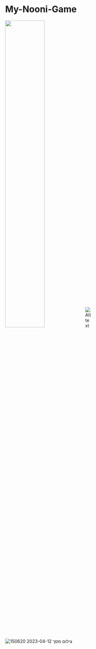 # My-Nooni-Game
<img src="https://user-images.githubusercontent.com/118209251/231450808-73613023-c110-40f2-a143-007eac707e45.png" width="50%" height="50%">
<img
  src="https://user-images.githubusercontent.com/118209251/231450808-73613023-c110-40f2-a143-007eac707e45.png"
  alt="Alt text"
  title="Optional title"
  style="display: inline-block; margin: 30 auto; max-width: 20px">

![צילום מסך 2023-04-12 150620](https://user-images.githubusercontent.com/118209251/231451990-f5c76e49-2eba-409f-b8e6-c1650b1a4d6b.png)




